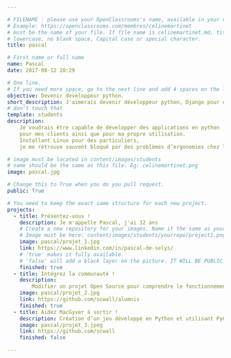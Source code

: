 ```yaml
---

# FILENAME : please use your OpenClassrooms's name, available in your url.
# Example: https://openclassrooms.com/membres/celinemartinet
# must be the name of your file. If file name is celinemartinet.md, title is celinemartinet.
# lowercase, no blank space, Capital case or special character.
title: pascal

# First name or full name
name: Pascal
date: 2017-08-12 20:29

# One line.
# If you need more space, go to the next line and add 4 spaces on the left, as in 'description'.
objective: Devenir developpeur python.
short_description: J'aimerais devenir développeur python, Django pour exercer ce métier plus tard
# don't touch that
template: students
description:
    Je voudrais être capable de développer des applications en python
    pour mes clients ainsi que pour ma propre utilisation.
    Installant Linux pour des particuliers,
    je me retrouve souvent bloqué par des problèmes d’ergonomies chez les utilisateurs lambda (même sous Ubuntu).

# image must be located in content/images/students
# name should be the same as this file. Eg: celinemartinet.png
image: pascal.jpg

# Change this to True when you do you pull request.
public: True

# You need to keep the exact same structure for each new project.
projects:
  - title: Présentez-vous !
    description: Je m'appelle Pascal, j'ai 32 ans
    # Create a new repository for your images. Name it the same as your nickname and profile picture.
    # Image must be here: content/images/students/yourrepo/project1.png
    image: pascal/projet_1.jpg
    link: https://www.linkedin.com/in/pascal-de-selys/
    # 'true' makes it fully available.
    # 'false' will add a black layer on the picture. IT WILL BE PUBLIC!
    finished: true
  - title: Intégrez la communauté !
    description:
        Modifier un projet Open Source pour comprendre le fonctionnement de Git, de Github et les pull requests. 
    image: pascal/projet_2.jpg
    link: https://github.com/scwall/alumnis
    finished: true
  - title: Aidez MacGyver à sortir !
    description: Création d’un jeu développé en Python et utilisant PyGame.
    image: pascal/projet_3.jpeg
    link: https://github.com/scwall
    finished: false

---
```

